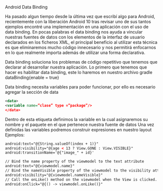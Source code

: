 Android Data Binding

Ha pasado algun tiempo desde la última vez que escribí algo para Android, recientemente con la liberación Android 10 tras revisar uno de sus tantos ejemplos encontré una implementación en una aplicación con el uso de data binding.
En pocas palabras el data binding nos ayuda a vincular nuestras fuentes de datos con los elementos de la interfaz de usuario declarados en los ficheros XML, el principal beneficio al utilizar esta técnica es que eliminaremos mucho código innecesario y nos permitirá enfocarnos en lo que realmente importa además de utilizar una forma declarativa.

Data binding soluciona los problemas de código repetitivo que tenemos que declarar al desarrollar nuestra aplicación.
Lo primero que tenemos que hacer es habilitar data binding, este lo haremos en nuestro archivo gradle
dataBinding{enable = true}

Data binding necesita variables para poder funcionar, por ello es necesario agregar la sección de data

```xml
<data>
<variable name=”clase” type =”package”/>
</data>

```

Dentro de esta etiqueta definimos la variable en la cual asignaremos su nombre y el paquete en el que pertenece nuestra fuente de datos
Una vez definidas las variables podremos construir expresiones en nuestro layout
Ejemplos:

```xml
android:text="@{String.valueOf(index + 1)}"
android:visibility="@{age < 13 ? View.GONE : View.VISIBLE}"
android:transitionName='@{"image_" + id}'
```

```xml
// Bind the name property of the viewmodel to the text attribute
android:text="@{viewmodel.name}"
// Bind the nameVisible property of the viewmodel to the visibility attribute
android:visibility="@{viewmodel.nameVisible}"
// Call the onLike() method on the viewmodel when the View is clicked.
android:onClick="@{() -> viewmodel.onLike()}"

```
